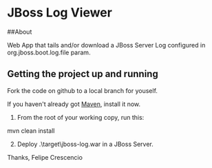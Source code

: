 JBoss Log Viewer
================

##About

Web App that tails and/or download a JBoss Server Log configured in org.jboss.boot.log.file param.

## Getting the project up and running

Fork the code on github to a local branch for youself.  

If you haven't already got [Maven](http://maven.apache.org), install it now.

1. From the root of your working copy, run this:

  mvn clean install

2. Deploy .\target\jboss-log.war in a JBoss Server.

Thanks, 
Felipe Crescencio
